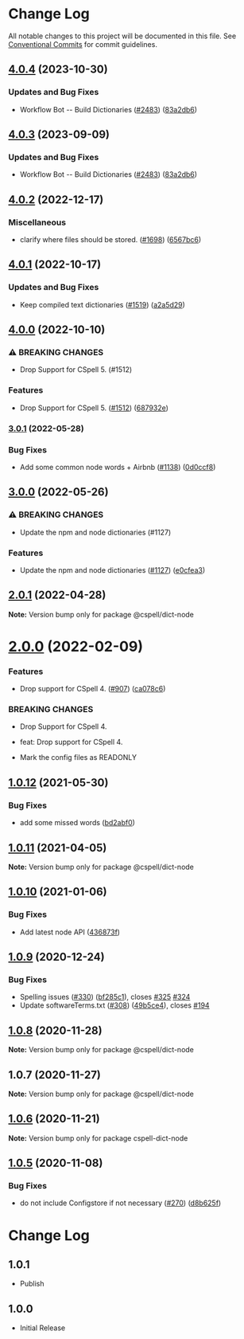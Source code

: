 # Change Log

All notable changes to this project will be documented in this file.
See [Conventional Commits](https://conventionalcommits.org) for commit guidelines.

## [4.0.4](https://github.com/mwarres/cspell-dicts/compare/@cspell/dict-node-v4.0.3...@cspell/dict-node@4.0.4) (2023-10-30)


### Updates and Bug Fixes

* Workflow Bot -- Build Dictionaries ([#2483](https://github.com/mwarres/cspell-dicts/issues/2483)) ([83a2db6](https://github.com/mwarres/cspell-dicts/commit/83a2db659dd2adbb61c10d4552663f68a21fb9f4))

## [4.0.3](https://github.com/streetsidesoftware/cspell-dicts/compare/@cspell/dict-node@4.0.2...@cspell/dict-node@4.0.3) (2023-09-09)


### Updates and Bug Fixes

* Workflow Bot -- Build Dictionaries ([#2483](https://github.com/streetsidesoftware/cspell-dicts/issues/2483)) ([83a2db6](https://github.com/streetsidesoftware/cspell-dicts/commit/83a2db659dd2adbb61c10d4552663f68a21fb9f4))

## [4.0.2](https://github.com/streetsidesoftware/cspell-dicts/compare/@cspell/dict-node@4.0.1...@cspell/dict-node@4.0.2) (2022-12-17)


### Miscellaneous

* clarify where files should be stored. ([#1698](https://github.com/streetsidesoftware/cspell-dicts/issues/1698)) ([6567bc6](https://github.com/streetsidesoftware/cspell-dicts/commit/6567bc62130404cb32945bdcc3bf07316c839396))

## [4.0.1](https://github.com/streetsidesoftware/cspell-dicts/compare/@cspell/dict-node@4.0.0...@cspell/dict-node@4.0.1) (2022-10-17)


### Updates and Bug Fixes

* Keep compiled text dictionaries ([#1519](https://github.com/streetsidesoftware/cspell-dicts/issues/1519)) ([a2a5d29](https://github.com/streetsidesoftware/cspell-dicts/commit/a2a5d29edebddbc443758789105ad1b175483d41))

## [4.0.0](https://github.com/streetsidesoftware/cspell-dicts/compare/@cspell/dict-node@3.0.1...@cspell/dict-node@4.0.0) (2022-10-10)


### ⚠ BREAKING CHANGES

* Drop Support for CSpell 5. (#1512)

### Features

* Drop Support for CSpell 5. ([#1512](https://github.com/streetsidesoftware/cspell-dicts/issues/1512)) ([687932e](https://github.com/streetsidesoftware/cspell-dicts/commit/687932e187e4bce87d7904e3a2e53dd6de6ac372))

### [3.0.1](https://github.com/streetsidesoftware/cspell-dicts/compare/@cspell/dict-node@3.0.0...@cspell/dict-node@3.0.1) (2022-05-28)


### Bug Fixes

* Add some common node words + Airbnb ([#1138](https://github.com/streetsidesoftware/cspell-dicts/issues/1138)) ([0d0ccf8](https://github.com/streetsidesoftware/cspell-dicts/commit/0d0ccf8823f21e90a6fbd42631510bafd3dc3e9c))



## [3.0.0](https://github.com/streetsidesoftware/cspell-dicts/compare/@cspell/dict-node@2.0.1...@cspell/dict-node@3.0.0) (2022-05-26)


### ⚠ BREAKING CHANGES

* Update the npm and node dictionaries (#1127)

### Features

* Update the npm and node dictionaries ([#1127](https://github.com/streetsidesoftware/cspell-dicts/issues/1127)) ([e0cfea3](https://github.com/streetsidesoftware/cspell-dicts/commit/e0cfea3b57cefd89ba115893839816a93e1f5658))



## [2.0.1](https://github.com/streetsidesoftware/cspell-dicts/compare/@cspell/dict-node@2.0.0...@cspell/dict-node@2.0.1) (2022-04-28)

**Note:** Version bump only for package @cspell/dict-node





# [2.0.0](https://github.com/streetsidesoftware/cspell-dicts/compare/@cspell/dict-node@1.0.12...@cspell/dict-node@2.0.0) (2022-02-09)


### Features

* Drop support for CSpell 4. ([#907](https://github.com/streetsidesoftware/cspell-dicts/issues/907)) ([ca078c6](https://github.com/streetsidesoftware/cspell-dicts/commit/ca078c6a2e188cc3cf6276db1ba7e007f0f06f27))


### BREAKING CHANGES

* Drop Support for CSpell 4.

* feat: Drop support for CSpell 4.
* Mark the config files as READONLY





## [1.0.12](https://github.com/streetsidesoftware/cspell-dicts/compare/@cspell/dict-node@1.0.11...@cspell/dict-node@1.0.12) (2021-05-30)


### Bug Fixes

* add some missed words ([bd2abf0](https://github.com/streetsidesoftware/cspell-dicts/commit/bd2abf0e0f90ff41e8cdd8a84786c15ef0734333))





## [1.0.11](https://github.com/streetsidesoftware/cspell-dicts/compare/@cspell/dict-node@1.0.10...@cspell/dict-node@1.0.11) (2021-04-05)

**Note:** Version bump only for package @cspell/dict-node





## [1.0.10](https://github.com/streetsidesoftware/cspell-dicts/compare/@cspell/dict-node@1.0.9...@cspell/dict-node@1.0.10) (2021-01-06)


### Bug Fixes

* Add latest node API ([436873f](https://github.com/streetsidesoftware/cspell-dicts/commit/436873f95d42fe089b857b6292406976670446c2))





## [1.0.9](https://github.com/streetsidesoftware/cspell-dicts/compare/@cspell/dict-node@1.0.8...@cspell/dict-node@1.0.9) (2020-12-24)


### Bug Fixes

* Spelling issues ([#330](https://github.com/streetsidesoftware/cspell-dicts/issues/330)) ([bf285c1](https://github.com/streetsidesoftware/cspell-dicts/commit/bf285c182e16a5b73b28d3bd6fa5b3db5ac1cac0)), closes [#325](https://github.com/streetsidesoftware/cspell-dicts/issues/325) [#324](https://github.com/streetsidesoftware/cspell-dicts/issues/324)
* Update softwareTerms.txt ([#308](https://github.com/streetsidesoftware/cspell-dicts/issues/308)) ([49b5ce4](https://github.com/streetsidesoftware/cspell-dicts/commit/49b5ce4a2436f3c99969d6425128d55f84c8a7fc)), closes [#194](https://github.com/streetsidesoftware/cspell-dicts/issues/194)





## [1.0.8](https://github.com/streetsidesoftware/cspell-dicts/compare/@cspell/dict-node@1.0.7...@cspell/dict-node@1.0.8) (2020-11-28)

**Note:** Version bump only for package @cspell/dict-node





## 1.0.7 (2020-11-27)

**Note:** Version bump only for package @cspell/dict-node





## [1.0.6](https://github.com/streetsidesoftware/cspell-dicts/compare/cspell-dict-node@1.0.5...cspell-dict-node@1.0.6) (2020-11-21)

**Note:** Version bump only for package cspell-dict-node

## [1.0.5](https://github.com/streetsidesoftware/cspell-dicts/compare/cspell-dict-node@1.0.4...cspell-dict-node@1.0.5) (2020-11-08)

### Bug Fixes

- do not include Configstore if not necessary ([#270](https://github.com/streetsidesoftware/cspell-dicts/issues/270)) ([d8b625f](https://github.com/streetsidesoftware/cspell-dicts/commit/d8b625f2f42d5cc6c4a9390216ac1e5037886e44))

# Change Log

## 1.0.1

- Publish

## 1.0.0

- Initial Release
